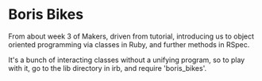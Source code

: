 Boris Bikes
======

From about week 3 of Makers, driven from tutorial, introducing us to object oriented programming via classes in Ruby, and further methods in RSpec. 

It's a bunch of interacting classes without a unifying program, so to play with it, go to the lib directory in irb, and require 'boris_bikes'.
